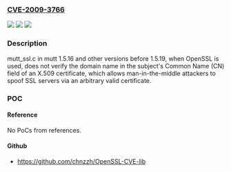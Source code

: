 ### [CVE-2009-3766](https://cve.mitre.org/cgi-bin/cvename.cgi?name=CVE-2009-3766)
![](https://img.shields.io/static/v1?label=Product&message=n%2Fa&color=blue)
![](https://img.shields.io/static/v1?label=Version&message=n%2Fa&color=blue)
![](https://img.shields.io/static/v1?label=Vulnerability&message=n%2Fa&color=brighgreen)

### Description

mutt_ssl.c in mutt 1.5.16 and other versions before 1.5.19, when OpenSSL is used, does not verify the domain name in the subject's Common Name (CN) field of an X.509 certificate, which allows man-in-the-middle attackers to spoof SSL servers via an arbitrary valid certificate.

### POC

#### Reference
No PoCs from references.

#### Github
- https://github.com/chnzzh/OpenSSL-CVE-lib

